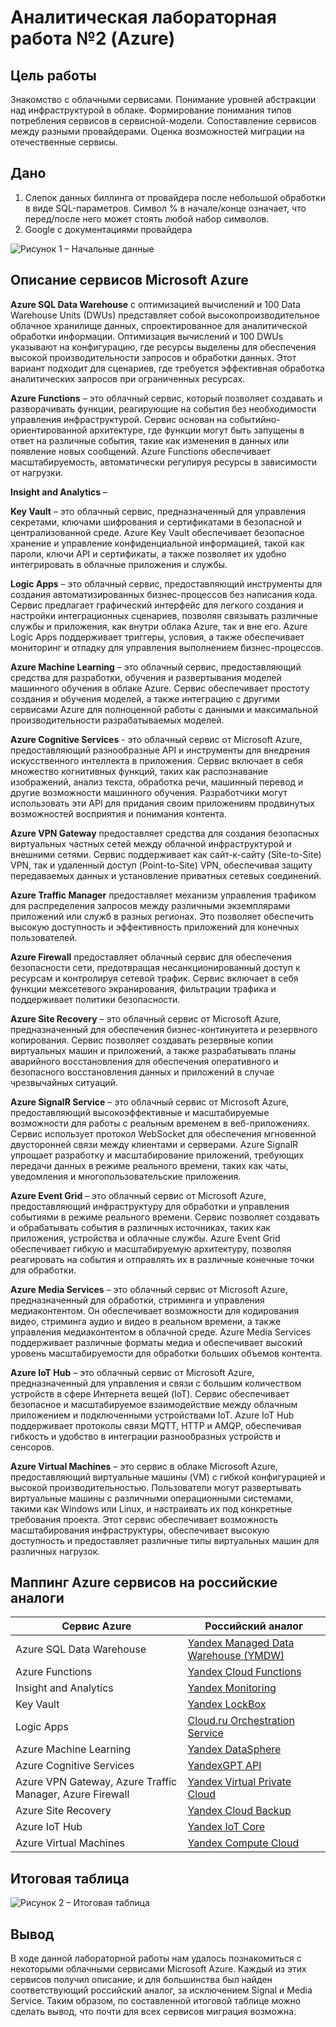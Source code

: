 # Аналитическая лабораторная работа №2 (Azure)

## Цель работы

Знакомство с облачными сервисами. Понимание уровней абстракции над инфраструктурой в облаке. Формирование понимания типов потребления сервисов в сервисной-модели. Сопоставление сервисов между разными провайдерами. Оценка возможностей миграции на отечественные сервисы.

## Дано

1. Слепок данных биллинга от провайдера после небольшой обработки в виде SQL-параметров. Символ % в начале/конце означает, что перед/после него может стоять любой набор символов.
2. Google с документациями провайдера

![Рисунок 1 – Начальные данные](./data.png)

## Описание сервисов Microsoft Azure

**Azure SQL Data Warehouse** с оптимизацией вычислений и 100 Data Warehouse Units (DWUs) представляет собой высокопроизводительное облачное хранилище данных, спроектированное для аналитической обработки информации. Оптимизация вычислений и 100 DWUs указывают на конфигурацию, где ресурсы выделены для обеспечения высокой производительности запросов и обработки данных. Этот вариант подходит для сценариев, где требуется эффективная обработка аналитических запросов при ограниченных ресурсах.

**Azure Functions** – это облачный сервис, который позволяет создавать и разворачивать функции, реагирующие на события без необходимости управления инфраструктурой. Сервис основан на событийно-ориентированной архитектуре, где функции могут быть запущены в ответ на различные события, такие как изменения в данных или появление новых сообщений. Azure Functions обеспечивает масштабируемость, автоматически регулируя ресурсы в зависимости от нагрузки.

**Insight and Analytics** –

**Key Vault** – это облачный сервис, предназначенный для управления секретами, ключами шифрования и сертификатами в безопасной и централизованной среде. Azure Key Vault обеспечивает безопасное хранение и управление конфиденциальной информацией, такой как пароли, ключи API и сертификаты, а также позволяет их удобно интегрировать в облачные приложения и службы.

**Logic Apps** – это облачный сервис, предоставляющий инструменты для создания автоматизированных бизнес-процессов без написания кода. Сервис предлагает графический интерфейс для легкого создания и настройки интеграционных сценариев, позволяя связывать различные службы и приложения, как внутри облака Azure, так и вне его. Azure Logic Apps поддерживает триггеры, условия, а также обеспечивает мониторинг и отладку для управления выполнением бизнес-процессов.

**Azure Machine Learning** – это облачный сервис, предоставляющий средства для разработки, обучения и развертывания моделей машинного обучения в облаке Azure. Сервис обеспечивает простоту создания и обучения моделей, а также интеграцию с другими сервисами Azure для полноценной работы с данными и максимальной производительности разрабатываемых моделей.

**Azure Cognitive Services** - это облачный сервис от Microsoft Azure, предоставляющий разнообразные API и инструменты для внедрения искусственного интеллекта в приложения. Сервис включает в себя множество когнитивных функций, таких как распознавание изображений, анализ текста, обработка речи, машинный перевод и другие возможности машинного обучения. Разработчики могут использовать эти API для придания своим приложениям продвинутых возможностей восприятия и понимания контента.

**Azure VPN Gateway** предоставляет средства для создания безопасных виртуальных частных сетей между облачной инфраструктурой и внешними сетями. Сервис поддерживает как сайт-к-сайту (Site-to-Site) VPN, так и удаленный доступ (Point-to-Site) VPN, обеспечивая защиту передаваемых данных и установление приватных сетевых соединений.

**Azure Traffic Manager** предоставляет механизм управления трафиком для распределения запросов между различными экземплярами приложений или служб в разных регионах. Это позволяет обеспечить высокую доступность и эффективность приложений для конечных пользователей.

**Azure Firewall** предоставляет облачный сервис для обеспечения безопасности сети, предотвращая несанкционированный доступ к ресурсам и контролируя сетевой трафик. Сервис включает в себя функции межсетевого экранирования, фильтрации трафика и поддерживает политики безопасности.

**Azure Site Recovery** – это облачный сервис от Microsoft Azure, предназначенный для обеспечения бизнес-континуитета и резервного копирования. Сервис позволяет создавать резервные копии виртуальных машин и приложений, а также разрабатывать планы аварийного восстановления для обеспечения оперативного и безопасного восстановления данных и приложений в случае чрезвычайных ситуаций.

**Azure SignalR Service** – это облачный сервис от Microsoft Azure, предоставляющий высокоэффективные и масштабируемые возможности для работы с реальным временем в веб-приложениях. Сервис использует протокол WebSocket для обеспечения мгновенной двусторонней связи между клиентами и серверами. Azure SignalR упрощает разработку и масштабирование приложений, требующих передачи данных в режиме реального времени, таких как чаты, уведомления и многопользовательские приложения.

**Azure Event Grid** – это облачный сервис от Microsoft Azure, предоставляющий инфраструктуру для обработки и управления событиями в режиме реального времени. Сервис позволяет создавать и обрабатывать события в различных источниках, таких как приложения, устройства и облачные службы. Azure Event Grid обеспечивает гибкую и масштабируемую архитектуру, позволяя реагировать на события и отправлять их в различные конечные точки для обработки.

**Azure Media Services** – это облачный сервис от Microsoft Azure, предназначенный для обработки, стриминга и управления медиаконтентом. Он обеспечивает возможности для кодирования видео, стриминга аудио и видео в реальном времени, а также управления медиаконтентом в облачной среде. Azure Media Services поддерживает различные форматы медиа и обеспечивает высокий уровень масштабируемости для обработки больших объемов контента.

**Azure IoT Hub** – это облачный сервис от Microsoft Azure, предназначенный для управления и связи с большим количеством устройств в сфере Интернета вещей (IoT). Сервис обеспечивает безопасное и масштабируемое взаимодействие между облачным приложением и подключенными устройствами IoT. Azure IoT Hub поддерживает протоколы связи MQTT, HTTP и AMQP, обеспечивая гибкость и удобство в интеграции разнообразных устройств и сенсоров.

**Azure Virtual Machines** – это сервис в облаке Microsoft Azure, предоставляющий виртуальные машины (VM) с гибкой конфигурацией и высокой производительностью. Пользователи могут развертывать виртуальные машины с различными операционными системами, такими как Windows или Linux, и настраивать их под конкретные требования проекта. Этот сервис обеспечивает возможность масштабирования инфраструктуры, обеспечивает высокую доступность и предоставляет различные типы виртуальных машин для различных нагрузок.

## Маппинг Azure сервисов на российские аналоги

| **Сервис Azure** | **Российский аналог** |
| --- | --- |
| Azure SQL Data Warehouse | [Yandex Managed Data Warehouse (YMDW)](https://cloud.yandex.ru/ru/solutions/data-warehouse) |
| Azure Functions | [Yandex Cloud Functions](https://cloud.yandex.ru/ru/docs/functions/) |
| Insight and Analytics | [Yandex Monitoring](https://cloud.yandex.ru/ru/docs/monitoring/) |
| Key Vault | [Yandex LockBox](https://cloud.yandex.com/ru/docs/lockbox/) |
| Logic Apps | [Cloud.ru Orchestration Service](https://cloud.ru/ru/products/application-orchestration-service) |
| Azure Machine Learning | [Yandex DataSphere](https://cloud.yandex.com/ru/docs/datasphere/) |
| Azure Cognitive Services | [YandexGPT API](https://cloud.yandex.com/ru/docs/yandexgpt/) |
| Azure VPN Gateway, Azure Traffic Manager, Azure Firewall | [Yandex Virtual Private Cloud](https://cloud.yandex.com/ru/docs/vpc/) |
| Azure Site Recovery | [Yandex Cloud Backup](https://cloud.yandex.com/ru/docs/backup/) |
| Azure IoT Hub | [Yandex IoT Core](https://cloud.yandex.com/ru/docs/iot-core/) |
| Azure Virtual Machines | [Yandex Compute Cloud](https://cloud.yandex.com/ru/docs/compute/) |

## Итоговая таблица

![Рисунок 2 – Итоговая таблица](./result.png)

## Вывод

В ходе данной лабораторной работы нам удалось познакомиться с некоторыми облачными сервисами Microsoft Azure. Каждый из этих сервисов получил описание, и для большинства был найден соответствующий российский аналог, за исключением Signal и Media Service. Таким образом, по составленной итоговой таблице можно сделать вывод, что почти для всех сервисов миграция возможна.

